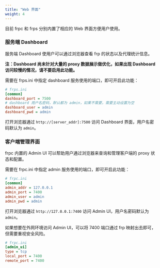 ```yaml
---
title: "Web 界面"
weight: 4
---
```


目前 frpc 和 frps 分别内置了相应的 Web 界面方便用户使用。

### 服务端 Dashboard

服务端 Dashboard 使用户可以通过浏览器查看 frp 的状态以及代理统计信息。

**注：Dashboard 尚未针对大量的 proxy 数据展示做优化，如果出现 Dashboard 访问较慢的情况，请不要启用此功能。**

需要在 frps.ini 中指定 dashboard 服务使用的端口，即可开启此功能：

```ini
# frps.ini
[common]
dashboard_port = 7500
# dashboard 用户名密码，默认都为 admin，如果不需要，需要主动设置为空
dashboard_user = admin
dashboard_pwd = admin
```

打开浏览器通过 `http://[server_addr]:7500` 访问 Dashboard 界面，用户名密码默认为 `admin`。

### 客户端管理界面

frpc 内置的 Admin UI 可以帮助用户通过浏览器来查询和管理客户端的 proxy 状态和配置。

需要在 frpc.ini 中指定 admin 服务使用的端口，即可开启此功能：

```ini
# frpc.ini
[common]
admin_addr = 127.0.0.1
admin_port = 7400
admin_user = admin
admin_pwd = admin
```

打开浏览器通过 `http://127.0.0.1:7400` 访问 Admin UI，用户名密码默认为 `admin`。

如果想要在外网环境访问 Admin UI，可以将 7400 端口通过 frp 映射出去即可，但需要重视安全风险。

```ini
# frpc.ini
[admin_ui]
type = tcp
local_port = 7400
remote_port = 7400
```

